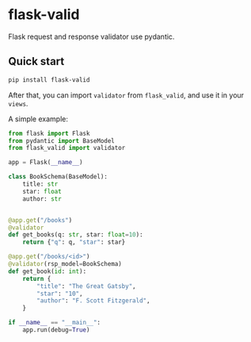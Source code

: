 # flask-valid

Flask request and response validator use pydantic.

## Quick start

```bash
pip install flask-valid
```

After that, you can import `validator` from `flask_valid`, and use it in your `views`.

A simple example:

```python
from flask import Flask
from pydantic import BaseModel
from flask_valid import validator

app = Flask(__name__)

class BookSchema(BaseModel):
    title: str
    star: float
    author: str


@app.get("/books")
@validator
def get_books(q: str, star: float=10):
    return {"q": q, "star": star}

@app.get("/books/<id>")
@validator(rsp_model=BookSchema)
def get_book(id: int):
    return {
        "title": "The Great Gatsby",
        "star": "10",
        "author": "F. Scott Fitzgerald",
    }

if __name__ == "__main__":
    app.run(debug=True)

```
